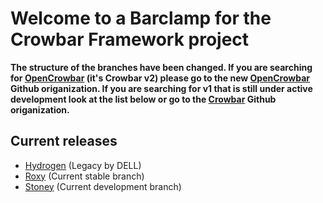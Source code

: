 # Welcome to a Barclamp for the Crowbar Framework project

**The structure of the branches have been changed. If you are searching for
[OpenCrowbar](https://github.com/OpenCrowbar) (it's Crowbar v2) please go to
the new [OpenCrowbar](https://github.com/OpenCrowbar) Github origanization.
If you are searching for v1 that is still under active development look at
the list below or go to the [Crowbar](https://github.com/Crowbar) Github
origanization.**


## Current releases

* [Hydrogen](https://github.com/crowbar/barclamp-heat/tree/release/hydrogen/master) (Legacy by DELL)
* [Roxy](https://github.com/crowbar/barclamp-heat/tree/release/roxy/master) (Current stable branch)
* [Stoney](https://github.com/crowbar/barclamp-heat/tree/release/stoney/master) (Current development branch)
